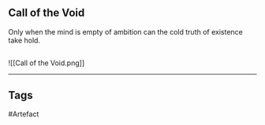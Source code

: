 ## Call of the Void
Only when the mind is empty of ambition
can the cold truth of existence take hold.
## 
![[Call of the Void.png]]

---
## Tags
#Artefact